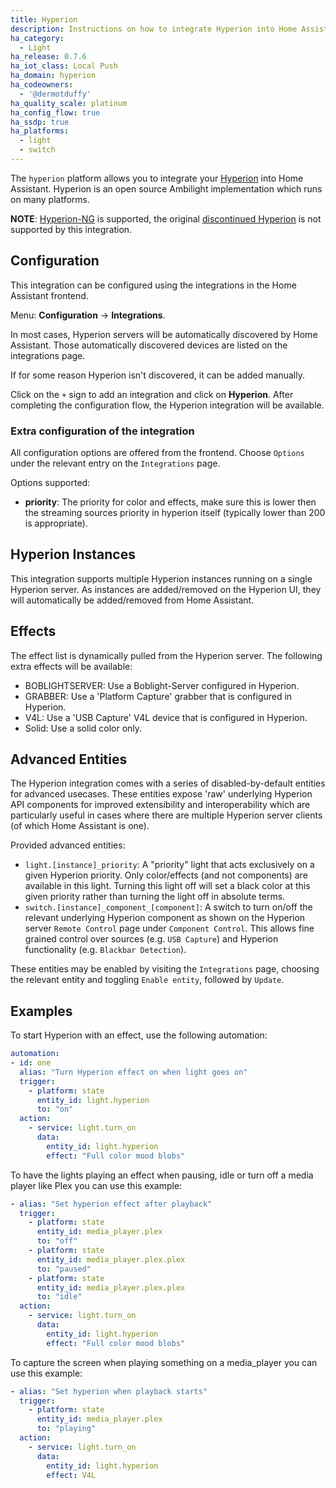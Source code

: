 ```yaml
---
title: Hyperion
description: Instructions on how to integrate Hyperion into Home Assistant.
ha_category:
  - Light
ha_release: 0.7.6
ha_iot_class: Local Push
ha_domain: hyperion
ha_codeowners:
  - '@dermotduffy'
ha_quality_scale: platinum
ha_config_flow: true
ha_ssdp: true
ha_platforms:
  - light
  - switch
---
```


The `hyperion` platform allows you to integrate your
[Hyperion](https://docs.hyperion-project.org/) into Home Assistant. Hyperion is
an open source Ambilight implementation which runs on many platforms.

**NOTE**: [Hyperion-NG](https://github.com/hyperion-project/hyperion.ng) is
supported, the original [discontinued Hyperion](https://github.com/hyperion-project/hyperion) is not supported by
this integration.

## Configuration

This integration can be configured using the integrations in the
Home Assistant frontend.

Menu: **Configuration** -> **Integrations**.

In most cases, Hyperion servers will be automatically discovered by
Home Assistant. Those automatically discovered devices are listed
on the integrations page.

If for some reason Hyperion isn't discovered, it can be added manually.

Click on the `+` sign to add an integration and click on **Hyperion**.
After completing the configuration flow, the Hyperion integration will be
available.

### Extra configuration of the integration

All configuration options are offered from the frontend. Choose `Options` under the
relevant entry on the `Integrations` page.

Options supported:
- **priority**: The priority for color and effects, make sure this is lower then the streaming sources priority in hyperion itself (typically lower than 200 is appropriate).

## Hyperion Instances

This integration supports multiple Hyperion instances running on a single Hyperion
server. As instances are added/removed on the Hyperion UI, they will automatically be
added/removed from Home Assistant.

## Effects

The effect list is dynamically pulled from the Hyperion server. The following
extra effects will be available:

- BOBLIGHTSERVER: Use a Boblight-Server configured in Hyperion.
- GRABBER: Use a 'Platform Capture' grabber that is configured in Hyperion.
- V4L: Use a 'USB Capture' V4L device that is configured in Hyperion.
- Solid: Use a solid color only.

## Advanced Entities

The Hyperion integration comes with a series of disabled-by-default entities for
advanced usecases. These entities expose 'raw' underlying Hyperion API components for
improved extensibility and interoperability which are particularly useful in cases where
there are multiple Hyperion server clients (of which Home Assistant is one).

Provided advanced entities:

- `light.[instance]_priority`: A "priority" light that acts exclusively on a given
  Hyperion priority. Only color/effects (and not components) are available in this light.
  Turning this light off will set a black color at this given priority rather than
  turning the light off in absolute terms.
- `switch.[instance]_component_[component]`: A switch to turn on/off the relevant
  underlying Hyperion component as shown on the Hyperion server `Remote Control` page
  under `Component Control`. This allows fine grained control over sources (e.g. `USB Capture`) and
  Hyperion functionality (e.g. `Blackbar Detection`).

These entities may be enabled by visiting the `Integrations` page, choosing the relevant
entity and toggling `Enable entity`, followed by `Update`.

## Examples

To start Hyperion with an effect, use the following automation:

```yaml
automation:
- id: one
  alias: "Turn Hyperion effect on when light goes on"
  trigger:
    - platform: state
      entity_id: light.hyperion
      to: "on"
  action:
    - service: light.turn_on
      data:
        entity_id: light.hyperion
        effect: "Full color mood blobs"
```

To have the lights playing an effect when pausing, idle or turn off a media player like Plex you can use this example:

```yaml
- alias: "Set hyperion effect after playback"
  trigger:
    - platform: state
      entity_id: media_player.plex
      to: "off"
    - platform: state
      entity_id: media_player.plex.plex
      to: "paused"
    - platform: state
      entity_id: media_player.plex.plex
      to: "idle"
  action:
    - service: light.turn_on
      data:
        entity_id: light.hyperion
        effect: "Full color mood blobs"
```

To capture the screen when playing something on a media_player you can use this example:

```yaml
- alias: "Set hyperion when playback starts"
  trigger:
    - platform: state
      entity_id: media_player.plex
      to: "playing"
  action:
    - service: light.turn_on
      data:
        entity_id: light.hyperion
        effect: V4L
```
